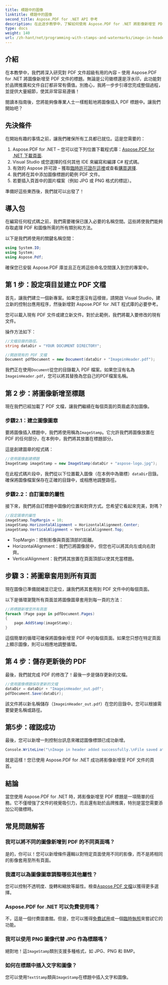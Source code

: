 ```yaml
---
title: 標題中的圖像
linktitle: 標題中的圖像
second_title: Aspose.PDF for .NET API 參考
description: 在此逐步教學中，了解如何使用 Aspose.PDF for .NET 將影像新增至 PDF 的頁首。
type: docs
weight: 140
url: /zh-hant/net/programming-with-stamps-and-watermarks/image-in-header/
---
```

## 介紹

在本教學中，我們將深入研究對 PDF 文件超級有用的內容 – 使用 Aspose.PDF for .NET 將圖像新增至 PDF 文件的標題。無論是公司徽標還是浮水印，此功能對於品牌推廣和文件自訂都非常有價值。別擔心，我將一步步引導您完成整個過程，並提供大量細節，使其非常容易遵循！

閱讀本指南後，您將能夠像專業人士一樣輕鬆地將圖像插入 PDF 標題中。讓我們開始吧？

## 先決條件

在開始有趣的事情之前，讓我們確保所有工具都已就位。這是您需要的：

1.  Aspose.PDF for .NET – 您可以從下列位置下載程式庫：[Aspose.PDF for .NET 下載頁面](https://releases.aspose.com/pdf/net/).
2. Visual Studio 或您選擇的任何其他 IDE 來編寫和編譯 C# 程式碼。
3. 有效的 Aspose 許可證 – 獲取[臨時許可證在這裡](https://purchase.aspose.com/temporary-license/)或查看[購買選擇](https://purchase.aspose.com/buy).
4. 我們將在其中添加圖像標題的範例 PDF 文件。
5. 若要插入頁首中的圖片檔案（例如 JPG 或 PNG 格式的標誌）。

準備好這些東西後，我們就可以出發了！

## 導入包

在編寫任何程式碼之前，我們需要確保已匯入必要的名稱空間。這些將使我們能夠存取處理 PDF 和圖像所需的所有類別和方法。

以下是我們將使用的關鍵名稱空間：

```csharp
using System.IO;
using System;
using Aspose.Pdf;
```

確保您已安裝 Aspose.PDF 庫並且正在將這些命名空間匯入到您的專案中。

## 第 1 步：設定項目並建立 PDF 文檔

首先，讓我們建立一個新專案。如果您還沒有這樣做，請開啟 Visual Studio，建立新的控制台應用程序，然後新增對 Aspose.PDF for .NET 程式庫的必要參考。

您可以載入現有 PDF 文件或建立新文件。對於此範例，我們將載入要修改的現有文件。

操作方法如下：

```csharp
//文檔目錄的路徑。
string dataDir = "YOUR DOCUMENT DIRECTORY";

//開啟現有的 PDF 文檔
Document pdfDocument = new Document(dataDir + "ImageinHeader.pdf");
```

我們正在使用`Document`從您的目錄載入 PDF 檔案。如果您沒有名為`ImageinHeader.pdf`，您可以將其替換為您自己的PDF檔案名稱。

## 第 2 步：將圖像新增至標題

現在我們已經加載了 PDF 文檔，讓我們繼續在每個頁面的頁眉處添加圖像。

### 步驟2.1：建立圖像圖章
要將圖像插入標題中，我們將使用稱為`ImageStamp`。它允許我們將圖像放置在 PDF 的任何部分，在本例中，我們將其放置在標題部分。

這是創建圖章的程式碼：

```csharp
//使用圖像創建標題
ImageStamp imageStamp = new ImageStamp(dataDir + "aspose-logo.jpg");
```

在此程式碼片段中，我們從以下位置載入圖像（在本例中為徽標）`dataDir`目錄。確保將圖像檔案保存在正確的目錄中，或相應地調整路徑。

### 步驟2.2：自訂圖章的屬性
接下來，我們將自訂標題中圖像的位置和對齊方式。您希望它看起來完美，對嗎？

```csharp
//設定圖章的屬性
imageStamp.TopMargin = 10;
imageStamp.HorizontalAlignment = HorizontalAlignment.Center;
imageStamp.VerticalAlignment = VerticalAlignment.Top;
```

- TopMargin：控制影像與頁面頂部的距離。
- HorizontalAlignment：我們已將圖像居中，但您也可以將其向左或向右對齊。
- VerticalAlignment：我們將其放置在頁面頂部以使其充當標題。

## 步驟 3：將圖章套用到所有頁面

現在圖像已準備就緒並已定位，讓我們將其套用到 PDF 文件中的每個頁面。

以下是循環瀏覽所有頁面並將圖像圖章套用到每一頁的方法：

```csharp
//將標題新增至所有頁面
foreach (Page page in pdfDocument.Pages)
{
    page.AddStamp(imageStamp);
}
```

這個簡單的循環可確保將圖像新增至 PDF 中的每個頁面。如果您只想在特定頁面上顯示圖像，則可以相應地調整循環。

## 第 4 步：儲存更新後的 PDF

最後，我們就完成 PDF 的修改了！最後一步是儲存更新的文檔。

```csharp
//使用圖像標題保存更新的文檔
dataDir = dataDir + "ImageinHeader_out.pdf";
pdfDocument.Save(dataDir);
```

該文件將以新名稱儲存（`ImageinHeader_out.pdf`）在您的目錄中。您可以根據需要變更名稱或路徑。

## 第5步：確認成功

最後，您可以新增一則控制台訊息來確認圖像標頭已成功新增。

```csharp
Console.WriteLine("\nImage in header added successfully.\nFile saved at " + dataDir);
```

就是這樣！您已使用 Aspose.PDF for .NET 成功將影像新增至 PDF 文件的頁首。

## 結論

當您使用 Aspose.PDF for .NET 時，將影像新增至 PDF 標題是一項簡單的任務。它不僅增強了文件的視覺吸引力，而且還有助於品牌推廣，特別是當您需要添加公司徽標時。

## 常見問題解答

### 我可以將不同的圖像新增到 PDF 的不同頁面嗎？
是的，你可以！您可以新增條件邏輯以對特定頁面使用不同的影像，而不是將相同的影像套用至所有頁面。

### 我還可以為圖像圖章調整哪些其他屬性？
您可以控制不透明度、旋轉和縮放等屬性。檢查[Aspose.PDF 文檔](https://reference.aspose.com/pdf/net/)以獲得更多選擇。

### Aspose.PDF for .NET 可以免費使用嗎？
不，這是一個付費圖書館。但是，您可以獲得[免費試用](https://releases.aspose.com/)或一個[臨時執照](https://purchase.aspose.com/temporary-license/)來嘗試它的功能。

### 我可以使用 PNG 圖像代替 JPG 作為標題嗎？
絕對地！這`ImageStamp`類別支援多種格式，如 JPG、PNG 和 BMP。

### 如何在標題中插入文字和圖像？
您可以使用`TextStamp`類與`ImageStamp`在標題中插入文字和圖像。